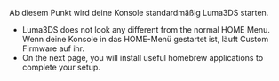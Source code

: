 Ab diesem Punkt wird deine Konsole standardmäßig Luma3DS starten.

- Luma3DS does not look any different from the normal HOME Menu. Wenn deine Konsole in das HOME-Menü gestartet ist, läuft Custom Firmware auf ihr.
- On the next page, you will install useful homebrew applications to complete your setup.
